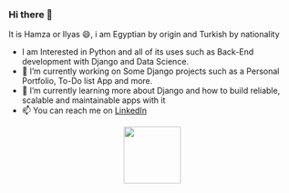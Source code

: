 ### Hi there 👋
It is Hamza or Ilyas 😄, i am Egyptian by origin and Turkish by nationality <br>
- I am Interested in Python and all of its uses such as Back-End development with Django and Data Science.
- 🔭 I’m currently working on Some Django projects such as a Personal Portfolio, To-Do list App and more.<br>
- 🌱 I’m currently learning more about Django and how to build reliable, scalable and maintainable apps with it
- 📫 You can reach me on <a href="https://www.linkedin.com/in/hamza-hassan-57bb21177/">LinkedIn</a>
</div>
<div id="header" align="center">
  <img src="https://media.giphy.com/media/M9gbBd9nbDrOTu1Mqx/giphy.gif" width="100"/>
</div>
                                 


<!--
**hamzarabie1997/hamzarabie1997** is a ✨ _special_ ✨ repository because its `README.md` (this file) appears on your GitHub profile.

Here are some ideas to get you started:

- 🔭 I’m currently working on ...
- 🌱 I’m currently learning ...
- 👯 I’m looking to collaborate on ...
- 🤔 I’m looking for help with ...
- 💬 Ask me about ...
- 📫 How to reach me: ...
- 😄 Pronouns: ...
- ⚡ Fun fact: ...
-->
